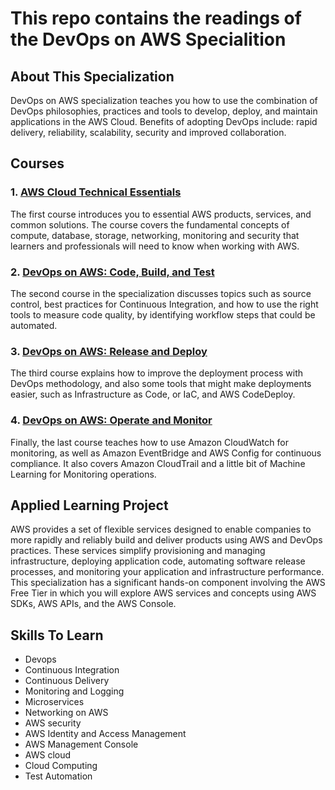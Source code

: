 # This repo contains the readings of the **DevOps on AWS Specialition**


## About This Specialization

DevOps on AWS specialization teaches you how to use the combination of DevOps philosophies, practices and tools to develop, deploy, and maintain applications in the AWS Cloud. Benefits of adopting DevOps include: rapid delivery, reliability, scalability, security and improved collaboration.


## Courses

### 1. [AWS Cloud Technical Essentials](aws-cloud-technical-essentials/README.md)

The first course introduces you to essential AWS products, services, and common solutions. The course covers the fundamental concepts of compute, database, storage, networking, monitoring and security that learners and professionals will need to know when working with AWS.

### 2. [DevOps on AWS: Code, Build, and Test](code-build-and-test/README.md)

The second course in the specialization discusses topics such as source control, best practices for Continuous Integration, and how to use the right tools to measure code quality, by identifying workflow steps that could be automated.

### 3. [DevOps on AWS: Release and Deploy](release-and-deploy/README.md)

The third course explains how to improve the deployment process with DevOps methodology, and also some tools that might make deployments easier, such as Infrastructure as Code, or IaC, and AWS CodeDeploy.

### 4. [DevOps on AWS: Operate and Monitor]()

Finally, the last course teaches how to use Amazon CloudWatch for monitoring, as well as Amazon EventBridge and AWS Config for continuous compliance. It also covers Amazon CloudTrail and a little bit of Machine Learning for Monitoring operations.


## Applied Learning Project

AWS provides a set of flexible services designed to enable companies to more rapidly and reliably build and deliver products using AWS and DevOps practices. These services simplify provisioning and managing infrastructure, deploying application code, automating software release processes, and monitoring your application and infrastructure performance. This specialization has a significant hands-on component involving the AWS Free Tier in which you will explore AWS services and concepts using AWS SDKs, AWS APIs, and the AWS Console.


## Skills To Learn

* Devops
* Continuous Integration
* Continuous Delivery
* Monitoring and Logging
* Microservices
* Networking on AWS
* AWS security
* AWS Identity and Access Management
* AWS Management Console
* AWS cloud
* Cloud Computing
* Test Automation
